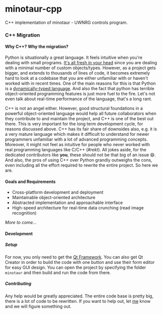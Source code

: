 # minotaur-cpp
C++ implementation of minotaur - UWNRG controls program.

### C++ Migration
#### Why C++? Why the migration?
Python is situationally a great language. It feels intuitive when you're dealing with small programs. [It's all fresh in your head](http://qr.ae/Rgd6JH) since you are dealing with a minimal number of custom objects/types. However, as a project gets bigger, and extends to thousands of lines of code, it becomes extremely hard to look at a codebase that you are either unfamiliar with or haven't worked with in recent times. One of the main reasons for this is that Python is a [dynamically-typed language](https://en.wikipedia.org/wiki/Dynamic_programming_language). And also the fact that python has terrible object-oriented programming features is just more fuel to the fire. Let's not even talk about real-time performance of the language, that's a long rant.  

C++ is not an angel either. However, good structural foundations in a powerful object-oriented language would help all future collaborators when they contribute to and maintain the project, and C++ is one of the best out there. This is very important for the long term development cycle, for reasons discussed above. C++ has its fair share of downsides also, e.g. it is a very mature language which makes it difficult to understand for newer programmers unfamiliar with a lot of advanced programming concepts. Moreover, it might not feel as intuitive for people who never worked with real programming languages like C/C++ (*#rekt*). All jokes aside, for the dedicated contributors like **you**, these should not be that big of an issue :smile:. And also, the pros of using C++ over Python grandly outweighs the cons, even including all the effort required to rewrite the entire project. So here we are.

#### Goals and Requirements
* Cross-platform development and deployment
* Maintainable object-oriented architecture
* Abstracted implementation and approachable interface
* High-speed architecture for real-time data crunching (read image recognition)  

*More to come...*

#### Development
##### Setup
For now, you only need to get the [Qt Framework](http://www.qt.io/download/). You can also get Qt Creator in order to build the code with one button and use their form editor for easy GUI design. You can open the project by specifying the folder `minotaur` and then build and run the code from there.

##### Contributing
Any help would be greatly appreciated. The entire code base is pretty big, there is a lot of code to be rewritten. If you want to help out, let [me](https://github.com/sadmansk) know and we will figure something out.
